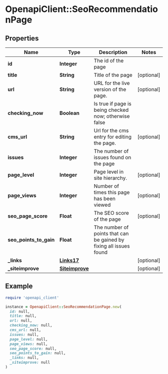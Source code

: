 # OpenapiClient::SeoRecommendationPage

## Properties

| Name | Type | Description | Notes |
| ---- | ---- | ----------- | ----- |
| **id** | **Integer** | The id of the page |  |
| **title** | **String** | Title of the page | [optional] |
| **url** | **String** | URL for the live version of the page. | [optional] |
| **checking_now** | **Boolean** | Is true if page is being checked now; otherwise false |  |
| **cms_url** | **String** | Url for the cms entry for editing the page. | [optional] |
| **issues** | **Integer** | The number of issues found on the page |  |
| **page_level** | **Integer** | Page level in site hierarchy. | [optional] |
| **page_views** | **Integer** | Number of times this page has been viewed | [optional] |
| **seo_page_score** | **Float** | The SEO score of the page | [optional] |
| **seo_points_to_gain** | **Float** | The number of points that can be gained by fixing all issues found |  |
| **_links** | [**Links17**](Links17.md) |  | [optional] |
| **_siteimprove** | [**Siteimprove**](Siteimprove.md) |  | [optional] |

## Example

```ruby
require 'openapi_client'

instance = OpenapiClient::SeoRecommendationPage.new(
  id: null,
  title: null,
  url: null,
  checking_now: null,
  cms_url: null,
  issues: null,
  page_level: null,
  page_views: null,
  seo_page_score: null,
  seo_points_to_gain: null,
  _links: null,
  _siteimprove: null
)
```

